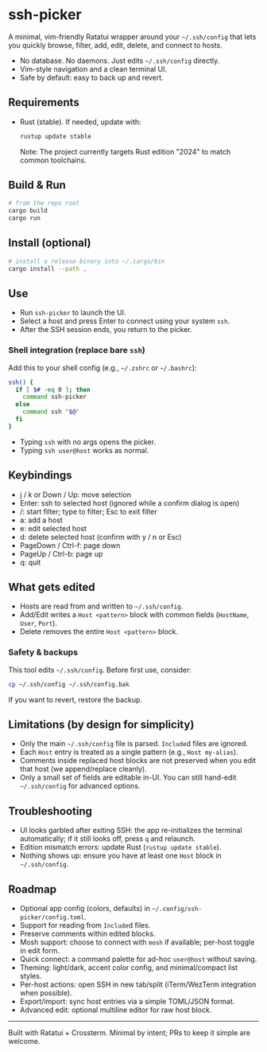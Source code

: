 # ssh-picker

A minimal, vim-friendly Ratatui wrapper around your `~/.ssh/config` that lets you quickly browse, filter, add, edit, delete, and connect to hosts.

- No database. No daemons. Just edits `~/.ssh/config` directly.
- Vim-style navigation and a clean terminal UI.
- Safe by default: easy to back up and revert.

## Requirements
- Rust (stable). If needed, update with:
  ```sh
  rustup update stable
  ```
  Note: The project currently targets Rust edition "2024" to match common toolchains.

## Build & Run
```sh
# from the repo root
cargo build
cargo run
```

## Install (optional)
```sh
# install a release binary into ~/.cargo/bin
cargo install --path .
```

## Use
- Run `ssh-picker` to launch the UI.
- Select a host and press Enter to connect using your system `ssh`.
- After the SSH session ends, you return to the picker.

### Shell integration (replace bare `ssh`)
Add this to your shell config (e.g., `~/.zshrc` or `~/.bashrc`):
```sh
ssh() {
  if [ $# -eq 0 ]; then
    command ssh-picker
  else
    command ssh "$@"
  fi
}
```
- Typing `ssh` with no args opens the picker.
- Typing `ssh user@host` works as normal.

## Keybindings
- j / k or Down / Up: move selection
- Enter: ssh to selected host (ignored while a confirm dialog is open)
- /: start filter; type to filter; Esc to exit filter
- a: add a host
- e: edit selected host
- d: delete selected host (confirm with y / n or Esc)
- PageDown / Ctrl-f: page down
- PageUp / Ctrl-b: page up
- q: quit

## What gets edited
- Hosts are read from and written to `~/.ssh/config`.
- Add/Edit writes a `Host <pattern>` block with common fields (`HostName`, `User`, `Port`).
- Delete removes the entire `Host <pattern>` block.

### Safety & backups
This tool edits `~/.ssh/config`. Before first use, consider:
```sh
cp ~/.ssh/config ~/.ssh/config.bak
```
If you want to revert, restore the backup.

## Limitations (by design for simplicity)
- Only the main `~/.ssh/config` file is parsed. `Include`d files are ignored.
- Each `Host` entry is treated as a single pattern (e.g., `Host my-alias`).
- Comments inside replaced host blocks are not preserved when you edit that host (we append/replace cleanly).
- Only a small set of fields are editable in-UI. You can still hand-edit `~/.ssh/config` for advanced options.

## Troubleshooting
- UI looks garbled after exiting SSH: the app re-initializes the terminal automatically; if it still looks off, press `q` and relaunch.
- Edition mismatch errors: update Rust (`rustup update stable`).
- Nothing shows up: ensure you have at least one `Host` block in `~/.ssh/config`.

## Roadmap
- Optional app config (colors, defaults) in `~/.config/ssh-picker/config.toml`.
- Support for reading from `Include`d files.
- Preserve comments within edited blocks.
- Mosh support: choose to connect with `mosh` if available; per-host toggle in edit form.
- Quick connect: a command palette for ad-hoc `user@host` without saving.
- Theming: light/dark, accent color config, and minimal/compact list styles.
- Per-host actions: open SSH in new tab/split (iTerm/WezTerm integration when possible).
- Export/import: sync host entries via a simple TOML/JSON format.
- Advanced edit: optional multiline editor for raw host block.

---
Built with Ratatui + Crossterm. Minimal by intent; PRs to keep it simple are welcome.

